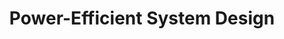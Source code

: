 ---
type: book
publisher: "Springer"
title: "Power-Efficient System Design"
isbn: 978-1-44196-387-1
link: https://www.springer.com/us/book/9781441963871
year: 2008
authors:
  - name: Panda
    first: Preeti Ranjan
  - name: Shrivastava
    first: Aviral
  - name: Silpa
    first: B.V.N.
  - name: Gummidipudi
    first: Krishnaiah
---